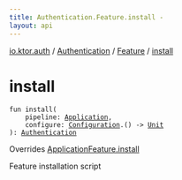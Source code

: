 ```yaml
---
title: Authentication.Feature.install - 
layout: api
---
```


<div class='api-docs-breadcrumbs'><a href="../../index.html">io.ktor.auth</a> / <a href="../index.html">Authentication</a> / <a href="index.html">Feature</a> / <a href="./install.html">install</a></div>

# install

<div class="signature"><code><span class="keyword">fun </span><span class="identifier">install</span><span class="symbol">(</span><br/>&nbsp;&nbsp;&nbsp;&nbsp;<span class="parameterName" id="io.ktor.auth.Authentication.Feature$install(io.ktor.application.Application, kotlin.Function1((io.ktor.auth.Authentication.Configuration, kotlin.Unit)))/pipeline">pipeline</span><span class="symbol">:</span>&nbsp;<a href="../../../io.ktor.application/-application/index.html"><span class="identifier">Application</span></a><span class="symbol">, </span><br/>&nbsp;&nbsp;&nbsp;&nbsp;<span class="parameterName" id="io.ktor.auth.Authentication.Feature$install(io.ktor.application.Application, kotlin.Function1((io.ktor.auth.Authentication.Configuration, kotlin.Unit)))/configure">configure</span><span class="symbol">:</span>&nbsp;<a href="../-configuration/index.html"><span class="identifier">Configuration</span></a><span class="symbol">.</span><span class="symbol">(</span><span class="symbol">)</span>&nbsp;<span class="symbol">-&gt;</span>&nbsp;<a href="https://kotlinlang.org/api/latest/jvm/stdlib/kotlin/-unit/index.html"><span class="identifier">Unit</span></a><br/><span class="symbol">)</span><span class="symbol">: </span><a href="../index.html"><span class="identifier">Authentication</span></a></code></div>

Overrides <a href="../../../io.ktor.application/-application-feature/install.html">ApplicationFeature.install</a>

Feature installation script

